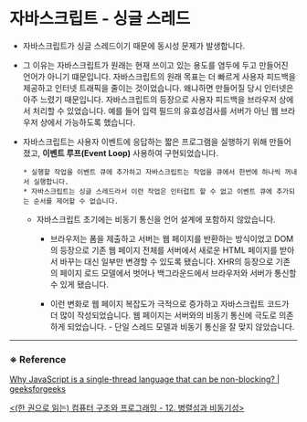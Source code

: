# 자바스크립트 - 싱글 스레드

* 자바스크립트가 싱글 스레드이기 때문에 동시성 문제가 발생합니다. 

* 그 이유는 자바스크립트가 원래는 현재 쓰이고 있는 용도를 염두에 두고 만들어진 언어가 아니기 떄문입니다. 자바스크립트의 원래 목표는 더 빠르게 사용자 피드백을 제공하고 인터넷 트래픽을 줄이는 것이었습니다. 왜냐하면 만들어질 당시 인터넷은 아주 느렸기 때문입니다. 자바스크립트의 등장으로 사용자 피드백을 브라우저 상에서 처리할 수 있었습니다. 예를 들어 입력 필드의 유효성검사를 서버가 아닌 웹 브라우저 상에서 가능하도록 했습니다. 

* 자바스크립트는 사용자 이벤트에 응답하는 짧은 프로그램을 실행하기 위해 만들어졌고, **이벤트 루프(Event Loop)** 사용하여 구현되었습니다.
  ```
  * 실행할 작업을 이벤트 큐에 추가하고 자바스크립트는 작업을 큐에서 한번에 하나씩 꺼내서 실행합니다. 
  * 자바스크립트는 싱글 스레드라서 이런 작업은 인터럽트 할 수 없고 이벤트 큐에 추가되는 순서를 제어할 수 없습니다. 
  ```
  * 자바스크립트 초기에는 비동기 통신을 언어 설계에 포함하지 않았습니다. 
    
    * 브라우저는 폼을 제출하고 서버는 웹 페이지를 반환하는 방식이었고 DOM의 등장으로 기존 웹 페이지 전체를 서버에서 새로운 HTML 페이지를 받아서 바꾸는 대신 일부만 변경할 수 있도록 됐습니다. XHR의 등장으로 기존의 페이지 로드 모델에서 벗어나 백그라운드에서 브라우저와 서버가 통신할 수 있게 됐습니다. 

    * 이런 변화로 웹 페이지 복잡도가 극적으로 증가하고 자바스크립트 코드가 더 많이 작성되었습니다. 웹 페이지는 서버와의 비동기 통신에 극도로 의존하게 되었습니다. - 단일 스레드 모델과 비동기 통신을 잘 맞지 않았습니다. 

***

### ※ Reference

[Why JavaScript is a single-thread language that can be non-blocking? | geeksforgeeks](https://www.geeksforgeeks.org/why-javascript-is-a-single-thread-language-that-can-be-non-blocking)

[<(한 권으로 읽는) 컴퓨터 구조와 프로그래밍 - 12. 병렬성과 비동기성>](http://www.kyobobook.co.kr/product/detailViewKor.laf?mallGb=KOR&ejkGb=KOR&barcode=9791189909284)



